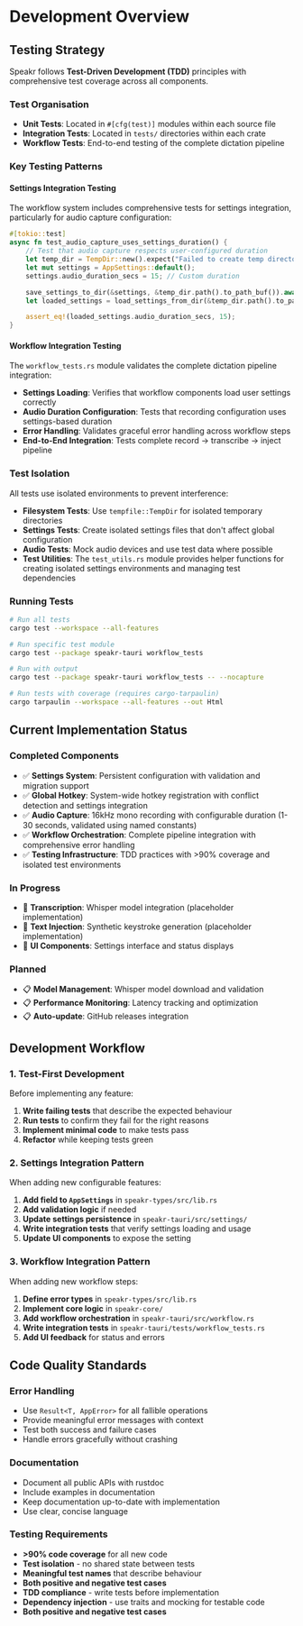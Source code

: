 # Development Overview

## Testing Strategy

Speakr follows **Test-Driven Development (TDD)** principles with comprehensive test coverage across
all components.

### Test Organisation

- **Unit Tests**: Located in `#[cfg(test)]` modules within each source file
- **Integration Tests**: Located in `tests/` directories within each crate
- **Workflow Tests**: End-to-end testing of the complete dictation pipeline

### Key Testing Patterns

#### Settings Integration Testing

The workflow system includes comprehensive tests for settings integration, particularly for audio
capture configuration:

```rust
#[tokio::test]
async fn test_audio_capture_uses_settings_duration() {
    // Test that audio capture respects user-configured duration
    let temp_dir = TempDir::new().expect("Failed to create temp directory");
    let mut settings = AppSettings::default();
    settings.audio_duration_secs = 15; // Custom duration

    save_settings_to_dir(&settings, &temp_dir.path().to_path_buf()).await.unwrap();
    let loaded_settings = load_settings_from_dir(&temp_dir.path().to_path_buf()).await.unwrap();

    assert_eq!(loaded_settings.audio_duration_secs, 15);
}
```

#### Workflow Integration Testing

The `workflow_tests.rs` module validates the complete dictation pipeline integration:

- **Settings Loading**: Verifies that workflow components load user settings correctly
- **Audio Duration Configuration**: Tests that recording configuration uses settings-based duration
- **Error Handling**: Validates graceful error handling across workflow steps
- **End-to-End Integration**: Tests complete record → transcribe → inject pipeline

### Test Isolation

All tests use isolated environments to prevent interference:

- **Filesystem Tests**: Use `tempfile::TempDir` for isolated temporary directories
- **Settings Tests**: Create isolated settings files that don't affect global configuration
- **Audio Tests**: Mock audio devices and use test data where possible
- **Test Utilities**: The `test_utils.rs` module provides helper functions for creating isolated
  settings environments and managing test dependencies

### Running Tests

```bash
# Run all tests
cargo test --workspace --all-features

# Run specific test module
cargo test --package speakr-tauri workflow_tests

# Run with output
cargo test --package speakr-tauri workflow_tests -- --nocapture

# Run tests with coverage (requires cargo-tarpaulin)
cargo tarpaulin --workspace --all-features --out Html
```

## Current Implementation Status

### Completed Components

- ✅ **Settings System**: Persistent configuration with validation and migration support
- ✅ **Global Hotkey**: System-wide hotkey registration with conflict detection and settings
  integration
- ✅ **Audio Capture**: 16kHz mono recording with configurable duration (1-30 seconds, validated
  using named constants)
- ✅ **Workflow Orchestration**: Complete pipeline integration with comprehensive error handling
- ✅ **Testing Infrastructure**: TDD practices with >90% coverage and isolated test environments

### In Progress

- 🚧 **Transcription**: Whisper model integration (placeholder implementation)
- 🚧 **Text Injection**: Synthetic keystroke generation (placeholder implementation)
- 🚧 **UI Components**: Settings interface and status displays

### Planned

- 📋 **Model Management**: Whisper model download and validation
- 📋 **Performance Monitoring**: Latency tracking and optimization
- 📋 **Auto-update**: GitHub releases integration

## Development Workflow

### 1. Test-First Development

Before implementing any feature:

1. **Write failing tests** that describe the expected behaviour
2. **Run tests** to confirm they fail for the right reasons
3. **Implement minimal code** to make tests pass
4. **Refactor** while keeping tests green

### 2. Settings Integration Pattern

When adding new configurable features:

1. **Add field to `AppSettings`** in `speakr-types/src/lib.rs`
2. **Add validation logic** if needed
3. **Update settings persistence** in `speakr-tauri/src/settings/`
4. **Write integration tests** that verify settings loading and usage
5. **Update UI components** to expose the setting

### 3. Workflow Integration Pattern

When adding new workflow steps:

1. **Define error types** in `speakr-types/src/lib.rs`
2. **Implement core logic** in `speakr-core/`
3. **Add workflow orchestration** in `speakr-tauri/src/workflow.rs`
4. **Write integration tests** in `speakr-tauri/tests/workflow_tests.rs`
5. **Add UI feedback** for status and errors

## Code Quality Standards

### Error Handling

- Use `Result<T, AppError>` for all fallible operations
- Provide meaningful error messages with context
- Test both success and failure cases
- Handle errors gracefully without crashing

### Documentation

- Document all public APIs with rustdoc
- Include examples in documentation
- Keep documentation up-to-date with implementation
- Use clear, concise language

### Testing Requirements

- **>90% code coverage** for all new code
- **Test isolation** - no shared state between tests
- **Meaningful test names** that describe behaviour
- **Both positive and negative test cases**
- **TDD compliance** - write tests before implementation
- **Dependency injection** - use traits and mocking for testable code
- **Both positive and negative test cases**
